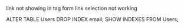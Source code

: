 link not showing in tag form
link selection not working

ALTER TABLE Users DROP INDEX email;
SHOW INDEXES FROM Users;
